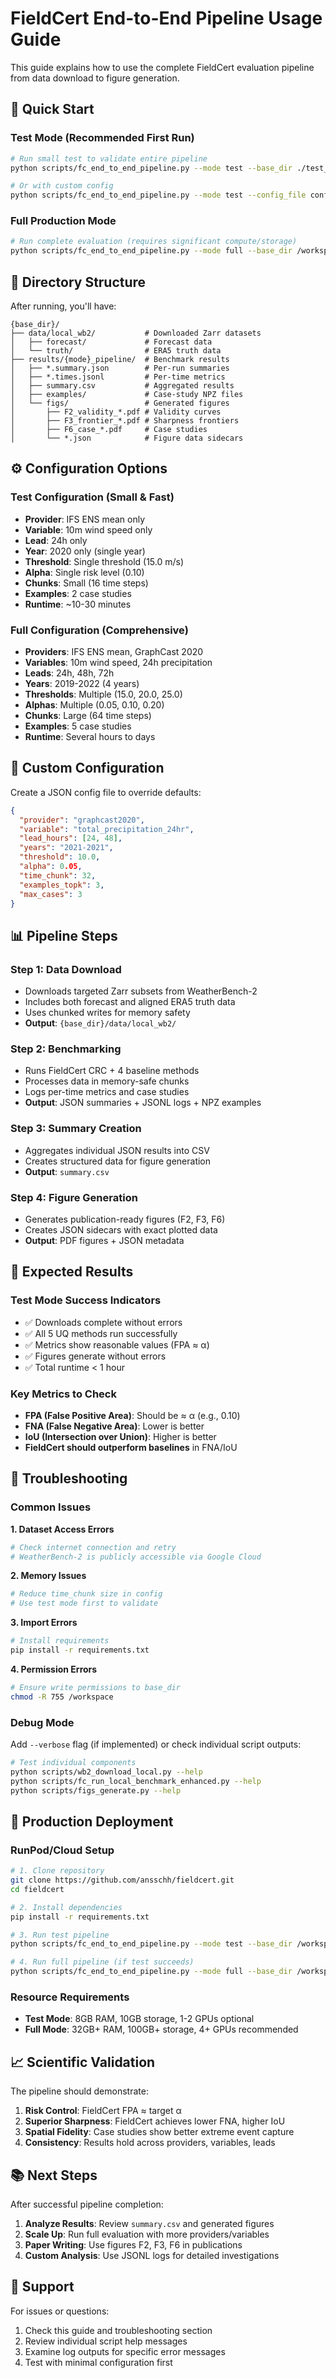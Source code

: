 # FieldCert End-to-End Pipeline Usage Guide

This guide explains how to use the complete FieldCert evaluation pipeline from data download to figure generation.

## 🚀 Quick Start

### Test Mode (Recommended First Run)
```bash
# Run small test to validate entire pipeline
python scripts/fc_end_to_end_pipeline.py --mode test --base_dir ./test_workspace

# Or with custom config
python scripts/fc_end_to_end_pipeline.py --mode test --config_file configs/test_config.json
```

### Full Production Mode
```bash
# Run complete evaluation (requires significant compute/storage)
python scripts/fc_end_to_end_pipeline.py --mode full --base_dir /workspace
```

## 📁 Directory Structure

After running, you'll have:
```
{base_dir}/
├── data/local_wb2/           # Downloaded Zarr datasets
│   ├── forecast/             # Forecast data
│   └── truth/                # ERA5 truth data
├── results/{mode}_pipeline/  # Benchmark results
│   ├── *.summary.json        # Per-run summaries
│   ├── *.times.jsonl         # Per-time metrics
│   ├── summary.csv           # Aggregated results
│   ├── examples/             # Case-study NPZ files
│   └── figs/                 # Generated figures
│       ├── F2_validity_*.pdf # Validity curves
│       ├── F3_frontier_*.pdf # Sharpness frontiers
│       ├── F6_case_*.pdf     # Case studies
│       └── *.json            # Figure data sidecars
```

## ⚙️ Configuration Options

### Test Configuration (Small & Fast)
- **Provider**: IFS ENS mean only
- **Variable**: 10m wind speed only  
- **Lead**: 24h only
- **Year**: 2020 only (single year)
- **Threshold**: Single threshold (15.0 m/s)
- **Alpha**: Single risk level (0.10)
- **Chunks**: Small (16 time steps)
- **Examples**: 2 case studies
- **Runtime**: ~10-30 minutes

### Full Configuration (Comprehensive)
- **Providers**: IFS ENS mean, GraphCast 2020
- **Variables**: 10m wind speed, 24h precipitation
- **Leads**: 24h, 48h, 72h
- **Years**: 2019-2022 (4 years)
- **Thresholds**: Multiple (15.0, 20.0, 25.0)
- **Alphas**: Multiple (0.05, 0.10, 0.20)
- **Chunks**: Large (64 time steps)
- **Examples**: 5 case studies
- **Runtime**: Several hours to days

## 🔧 Custom Configuration

Create a JSON config file to override defaults:

```json
{
  "provider": "graphcast2020",
  "variable": "total_precipitation_24hr",
  "lead_hours": [24, 48],
  "years": "2021-2021",
  "threshold": 10.0,
  "alpha": 0.05,
  "time_chunk": 32,
  "examples_topk": 3,
  "max_cases": 3
}
```

## 📊 Pipeline Steps

### Step 1: Data Download
- Downloads targeted Zarr subsets from WeatherBench-2
- Includes both forecast and aligned ERA5 truth data
- Uses chunked writes for memory safety
- **Output**: `{base_dir}/data/local_wb2/`

### Step 2: Benchmarking
- Runs FieldCert CRC + 4 baseline methods
- Processes data in memory-safe chunks
- Logs per-time metrics and case studies
- **Output**: JSON summaries + JSONL logs + NPZ examples

### Step 3: Summary Creation
- Aggregates individual JSON results into CSV
- Creates structured data for figure generation
- **Output**: `summary.csv`

### Step 4: Figure Generation
- Generates publication-ready figures (F2, F3, F6)
- Creates JSON sidecars with exact plotted data
- **Output**: PDF figures + JSON metadata

## 🎯 Expected Results

### Test Mode Success Indicators
- ✅ Downloads complete without errors
- ✅ All 5 UQ methods run successfully
- ✅ Metrics show reasonable values (FPA ≈ α)
- ✅ Figures generate without errors
- ✅ Total runtime < 1 hour

### Key Metrics to Check
- **FPA (False Positive Area)**: Should be ≈ α (e.g., 0.10)
- **FNA (False Negative Area)**: Lower is better
- **IoU (Intersection over Union)**: Higher is better
- **FieldCert should outperform baselines** in FNA/IoU

## 🐛 Troubleshooting

### Common Issues

**1. Dataset Access Errors**
```bash
# Check internet connection and retry
# WeatherBench-2 is publicly accessible via Google Cloud
```

**2. Memory Issues**
```bash
# Reduce time_chunk size in config
# Use test mode first to validate
```

**3. Import Errors**
```bash
# Install requirements
pip install -r requirements.txt
```

**4. Permission Errors**
```bash
# Ensure write permissions to base_dir
chmod -R 755 /workspace
```

### Debug Mode
Add `--verbose` flag (if implemented) or check individual script outputs:
```bash
# Test individual components
python scripts/wb2_download_local.py --help
python scripts/fc_run_local_benchmark_enhanced.py --help  
python scripts/figs_generate.py --help
```

## 🚀 Production Deployment

### RunPod/Cloud Setup
```bash
# 1. Clone repository
git clone https://github.com/ansschh/fieldcert.git
cd fieldcert

# 2. Install dependencies
pip install -r requirements.txt

# 3. Run test pipeline
python scripts/fc_end_to_end_pipeline.py --mode test --base_dir /workspace

# 4. Run full pipeline (if test succeeds)
python scripts/fc_end_to_end_pipeline.py --mode full --base_dir /workspace
```

### Resource Requirements
- **Test Mode**: 8GB RAM, 10GB storage, 1-2 GPUs optional
- **Full Mode**: 32GB+ RAM, 100GB+ storage, 4+ GPUs recommended

## 📈 Scientific Validation

The pipeline should demonstrate:
1. **Risk Control**: FieldCert FPA ≈ target α
2. **Superior Sharpness**: FieldCert achieves lower FNA, higher IoU
3. **Spatial Fidelity**: Case studies show better extreme event capture
4. **Consistency**: Results hold across providers, variables, leads

## 📚 Next Steps

After successful pipeline completion:
1. **Analyze Results**: Review `summary.csv` and generated figures
2. **Scale Up**: Run full evaluation with more providers/variables
3. **Paper Writing**: Use figures F2, F3, F6 in publications
4. **Custom Analysis**: Use JSONL logs for detailed investigations

## 🤝 Support

For issues or questions:
1. Check this guide and troubleshooting section
2. Review individual script help messages
3. Examine log outputs for specific error messages
4. Test with minimal configuration first
